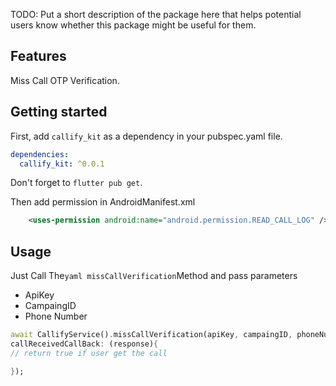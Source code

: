 <!--
This README describes the package. If you publish this package to pub.dev,
this README's contents appear on the landing page for your package.

For information about how to write a good package README, see the guide for
[writing package pages](https://dart.dev/guides/libraries/writing-package-pages).

For general information about developing packages, see the Dart guide for
[creating packages](https://dart.dev/guides/libraries/create-library-packages)
and the Flutter guide for
[developing packages and plugins](https://flutter.dev/developing-packages).
-->

TODO: Put a short description of the package here that helps potential users
know whether this package might be useful for them.

## Features

Miss Call OTP Verification.

## Getting started

First, add `callify_kit` as a dependency in your pubspec.yaml file.
```yaml
dependencies:
  callify_kit: ^0.0.1
```

Don't forget to `flutter pub get`.

Then add permission in AndroidManifest.xml
```xml
    <uses-permission android:name="android.permission.READ_CALL_LOG" />
```

## Usage

Just Call The```yaml missCallVerification```Method and pass parameters
- ApiKey
- CampaingID
- Phone Number



```dart
await CallifyService().missCallVerification(apiKey, campaingID, phoneNumber,
callReceivedCallBack: (response){
// return true if user get the call

});
```


